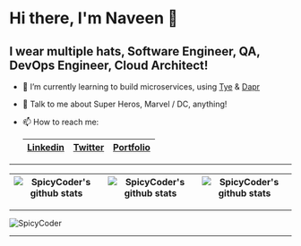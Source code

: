 # Hi there, I'm Naveen 👋

## I wear multiple hats, Software Engineer, QA, DevOps Engineer, Cloud Architect!

- 🌱 I’m currently learning to build microservices, using [Tye](https://github.com/dotnet/tye) & [Dapr](https://dapr.io/)
- 💬 Talk to me about Super Heros, Marvel / DC, anything!
- 📫 How to reach me:

    | [Linkedin](https://www.linkedin.com/in/spk2naveen/) | [Twitter](https://twitter.com/spk2naveen) | [Portfolio](https://naveenkumar.vercel.app) |
    | -- | -- | -- |

---

| ![SpicyCoder's github stats](https://github-readme-stats.vercel.app/api/top-langs/?username=spicycoder&layout=compact&theme=radical) | ![SpicyCoder's github stats](https://github-readme-stats.vercel.app/api?username=spicycoder&show_icons=true&theme=dracula) | ![SpicyCoder's github stats](https://github-readme-stats.vercel.app/api/top-langs/?username=spicycoder&repo=github-readme-stats&theme=radical) |
| -- | -- | -- |

---

![SpicyCoder](https://i.imgur.com/VssOcYs.jpg)

---
